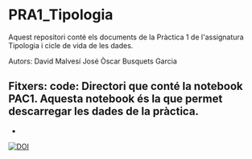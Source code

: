 # PRA1_Tipologia
Aquest repositori conté els documents de la Pràctica 1 de l'assignatura Tipologia i cicle de vida de les dades.

Autors:
  David Malvesí José
  Òscar Busquets Garcia


Fitxers: 
  code: Directori que conté la notebook PAC1. Aquesta notebook és la que permet descarregar les dades de la pràctica.
  -
  -
 
[![DOI](https://zenodo.org/badge/DOI/10.5281/zenodo.5654943.svg)](https://doi.org/10.5281/zenodo.5654943)
